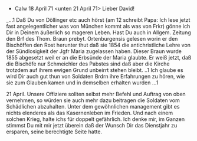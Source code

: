 + Calw 18 April 71
 <unten 21 April 71>
Lieber David!

_...1 Daß Du von Döllinger etc auch hörst (am 12 schreibt Papa: Ich lese jetzt fast angelegentlicher was von München kommt als was von Frkr) gönne ich Dir in Deinem äußerlich so mageren Leben. Hast Du auch in Allgem. Zeitung den Brf des Thom. Braun prebyt. Ortenburgensis gelesen worin er den Bischöffen den Rost herunter thut daß sie 1854 die antichristliche Lehre von der Sündlosigkeit der Jgfr Maria zugelassen haben. Dieser Braun wurde 1855 abgesetzt weil er an die Erbsünde der Maria glaubte. Er weiß jetzt, daß die Bischöfe nur Schmeichler des Pabstes sind daß aber die Kirche trotzdem auf ihrem ewigen Grund unbeirrt stehen bleibt. ..1 Ich glaube es wird Dir auch gut thun von Soldaten Brdrn ihre Erfahrungen zu hören, wie sie zum Glauben kamen und in demselben erhalten wurden ...1

21 April. Unsere Offiziere sollten selbst mehr Befehl und Auftrag von oben vernehmen, so würden sie auch mehr dazu beitragen die Soldaten vom Schädlichen abzuhalten. Unter dem gewöhnlichen management gibt es nichts elenderes als das Kasernenleben im Frieden. Und nach einem solchen Krieg, halte ichs für doppelt gefährlich. Ich denke mir, im Ganzen stimmst Du mit mir jetzt überein daß der Wunsch Dir das Dienstjahr zu ersparen, seine berechtigte Seite hatte.
